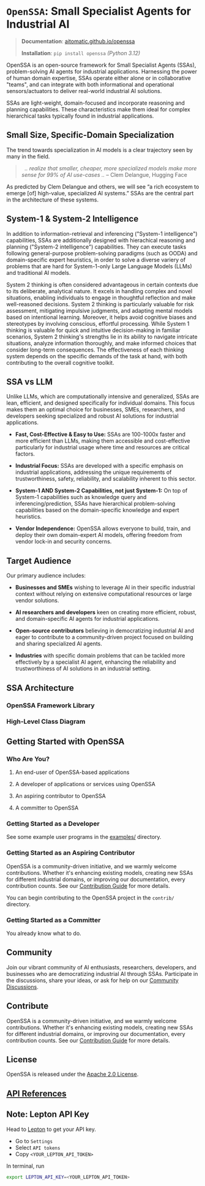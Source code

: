 <!-- markdownlint-disable MD013 -->

# `OpenSSA`: Small Specialist Agents for Industrial AI

> __Documentation__: [aitomatic.github.io/openssa](https://aitomatic.github.io/openssa)
>
> __Installation__: `pip install openssa` _(Python 3.12)_

OpenSSA is an open-source framework for Small Specialist Agents (SSAs), problem-solving AI agents for industrial applications. Harnessing the power of human domain expertise, SSAs operate either alone or in collaborative "teams", and can integrate with both informational and operational sensors/actuators to deliver real-world industrial AI solutions.

SSAs are light-weight, domain-focused and incorporate reasoning and planning capabilities. These characteristics make them ideal for complex hierarchical tasks typically found in industrial applications.

## Small Size, Specific-Domain Specialization

The trend towards specialization in AI models is a clear trajectory seen by many in the field.

> &nbsp;
> _.. realize that smaller, cheaper, more specialized models make more sense for 99% of AI use-cases .._ – Clem Delangue, Hugging Face
> &nbsp;

As predicted by Clem Delangue and others, we will see “a rich ecosystem to emerge [of] high-value, specialized AI systems.” SSAs are the central part in the architecture of these systems.

## System-1 & System-2 Intelligence

In addition to information-retrieval and inferencing ("System-1 intelligence") capabilities, SSAs are additionally designed with hierachical reasoning and planning ("System-2 intelligence") capabilities. They can execute tasks following general-purpose problem-solving paradigms (such as OODA) and domain-specific expert heuristics, in order to solve a diverse variery of problems that are hard for System-1-only Large Language Models (LLMs) and traditional AI models.

System 2 thinking is often considered advantageous in certain contexts due to its deliberate, analytical nature. It excels in handling complex and novel situations, enabling individuals to engage in thoughtful reflection and make well-reasoned decisions. System 2 thinking is particularly valuable for risk assessment, mitigating impulsive judgments, and adapting mental models based on intentional learning. Moreover, it helps avoid cognitive biases and stereotypes by involving conscious, effortful processing. While System 1 thinking is valuable for quick and intuitive decision-making in familiar scenarios, System 2 thinking's strengths lie in its ability to navigate intricate situations, analyze information thoroughly, and make informed choices that consider long-term consequences. The effectiveness of each thinking system depends on the specific demands of the task at hand, with both contributing to the overall cognitive toolkit.

## SSA vs LLM

Unlike LLMs, which are computationally intensive and generalized, SSAs are lean, efficient, and designed specifically for individual domains. This focus makes them an optimal choice for businesses, SMEs, researchers, and developers seeking specialized and robust AI solutions for industrial applications.

- __Fast, Cost-Effective & Easy to Use:__ SSAs are 100-1000x faster and more efficient than LLMs, making them accessible and cost-effective particularly for industrial usage where time and resources are critical factors.

- __Industrial Focus:__ SSAs are developed with a specific emphasis on industrial applications, addressing the unique requirements of trustworthiness, safety, reliability, and scalability inherent to this sector.

- __System-1 AND System-2 Capabilities, not just System-1:__ On top of System-1 capabilities such as knowledge query and inferencing/prediction, SSAs have hierarchical problem-solving capabilities based on the domain-specific knowledge and expert heuristics.

- __Vendor Independence:__ OpenSSA allows everyone to build, train, and deploy their own domain-expert AI models, offering freedom from vendor lock-in and security concerns.

## Target Audience

Our primary audience includes:

- __Businesses and SMEs__ wishing to leverage AI in their specific industrial context without relying on extensive computational resources or large vendor solutions.

- __AI researchers and developers__ keen on creating more efficient, robust, and domain-specific AI agents for industrial applications.

- __Open-source contributors__ believing in democratizing industrial AI and eager to contribute to a community-driven project focused on building and sharing specialized AI agents.

- __Industries__ with specific domain problems that can be tackled more effectively by a specialist AI agent, enhancing the reliability and trustworthiness of AI solutions in an industrial setting.

## SSA Architecture

### OpenSSA Framework Library

### High-Level Class Diagram

## Getting Started with OpenSSA

### Who Are You?

1. An end-user of OpenSSA-based applications

2. A developer of applications or services using OpenSSA

3. An aspiring contributor to OpenSSA

4. A committer to OpenSSA

### Getting Started as a Developer

See some example user programs in the [examples/](./examples/) directory.

### Getting Started as an Aspiring Contributor

OpenSSA is a community-driven initiative, and we warmly welcome contributions. Whether it's enhancing existing models, creating new SSAs for different industrial domains, or improving our documentation, every contribution counts. See our [Contribution Guide](../CONTRIBUTING.md) for more details.

You can begin contributing to the OpenSSA project in the `contrib/` directory.

### Getting Started as a Committer

You already know what to do.

## Community

Join our vibrant community of AI enthusiasts, researchers, developers, and businesses who are democratizing industrial AI through SSAs.  Participate in the discussions, share your ideas, or ask for help on our [Community Discussions](https://github.com/aitomatic/openssa/discussions).

## Contribute

OpenSSA is a community-driven initiative, and we warmly welcome contributions. Whether it's enhancing existing models, creating new SSAs for different industrial domains, or improving our documentation, every contribution counts. See our [Contribution Guide](docs/community/CONTRIBUTING.md) for more details.

## License

OpenSSA is released under the [Apache 2.0 License](LICENSE.md).

## [API References](modules)

## Note: Lepton API Key

Head to [Lepton](https://dashboard.lepton.ai/) to get your API key.

- Go to `Settings`
- Select `API tokens`
- Copy `<YOUR_LEPTON_API_TOKEN>`

In terminal, run

```bash
export LEPTON_API_KEY=<YOUR_LEPTON_API_TOKEN>
```
